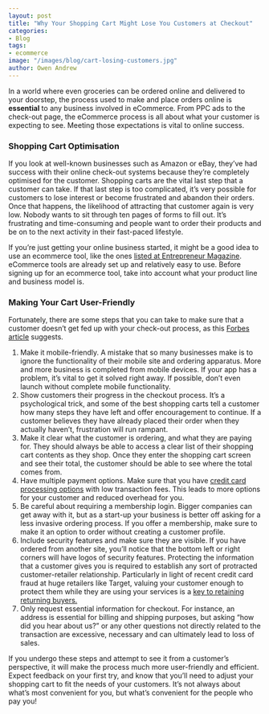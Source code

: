 ```yaml
---
layout: post
title: "Why Your Shopping Cart Might Lose You Customers at Checkout"
categories:
- Blog
tags:
- ecommerce
image: "/images/blog/cart-losing-customers.jpg"
author: Owen Andrew
---
```


In a world where even groceries can be ordered online and delivered to your doorstep, the process used to make and place orders online is **essential** to any business involved in eCommerce. From PPC ads to the check-out page, the eCommerce process is all about what your customer is expecting to see. Meeting those expectations is vital to online success. 

### Shopping Cart Optimisation

If you look at well-known businesses such as Amazon or eBay, they’ve had success with their online check-out systems because they’re completely optimised for the customer. Shopping carts are the vital last step that a customer can take. If that last step is too complicated, it’s very possible for customers to lose interest or become frustrated and abandon their orders. Once that happens, the likelihood of attracting that customer again is very low. Nobody wants to sit through ten pages of forms to fill out. It’s frustrating and time-consuming and people want to order their products and be on to the next activity in their fast-paced lifestyle. 

If you’re just getting your online business started, it might be a good idea to use an ecommerce tool, like the ones [listed at Entrepreneur Magazine](http://www.entrepreneur.com/article/217950). eCommerce tools are already set up and relatively easy to use. Before signing up for an ecommerce tool, take into account what your product line and business model is.

### Making Your Cart User-Friendly

Fortunately, there are some steps that you can take to make sure that a customer doesn’t get fed up with your check-out process, as this [Forbes article](http://www.forbes.com/sites/neilpatel/2014/09/23/improve-your-online-checkout-process/) suggests.

1. Make it mobile-friendly. A mistake that so many businesses make is to ignore the functionality of their mobile site and ordering apparatus. More and more business is completed from mobile devices. If your app has a problem, it’s vital to get it solved right away. If possible, don’t even launch without complete mobile functionality. 
2. Show customers their progress in the checkout process. It’s a psychological trick, and some of the best shopping carts tell a customer how many steps they have left and offer encouragement to continue. If a customer believes they have already placed their order when they actually haven’t, frustration will run rampant. 
3. Make it clear what the customer is ordering, and what they are paying for. They should always be able to access a clear list of their shopping cart contents as they shop. Once they enter the shopping cart screen and see their total, the customer should be able to see where the total comes from. 
4. Have multiple payment options. Make sure that you have [credit card processing options](http://www.shopify.com/credit-card-processing) with low transaction fees. This leads to more options for your customer and reduced overhead for you. 
5. Be careful about requiring a membership login. Bigger companies can get away with it, but as a start-up your business is better off asking for a less invasive ordering process. If you offer a membership, make sure to make it an option to order without creating a customer profile. 
6. Include security features and make sure they are visible. If you have ordered from another site, you’ll notice that the bottom left or right corners will have logos of security features. Protecting the information that a customer gives you is required to establish any sort of protracted customer-retailer relationship. Particularly in light of recent credit card fraud at huge retailers like Target, valuing your customer enough to protect them while they are using your services is a [key to retaining returning buyers.](http://www.itbusinessedge.com/slideshows/five-ways-to-protect-customer-credit-card-information.html)  
7. Only request essential information for checkout. For instance, an address is essential for billing and shipping purposes, but asking “how did you hear about us?” or any other questions not directly related to the transaction are excessive, necessary and can ultimately lead to loss of sales. 

If you undergo these steps and attempt to see it from a customer’s perspective, it will make the process much more user-friendly and efficient. Expect feedback on your first try, and know that you’ll need to adjust your shopping cart to fit the needs of your customers. It’s not always about what’s most convenient for you, but what’s convenient for the people who pay you!  
